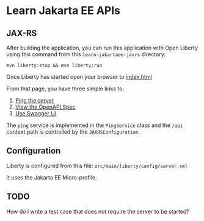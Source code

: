 Learn Jakarta EE APIs
=====================

## JAX-RS

After building the application, you can run this application with Open Liberty using 
this command from this `learn-jakartaee-jaxrs` directory:

```
mvn liberty:stop && mvn liberty:run
```

Once Liberty has started open your browser to [index.html](http://localhost:9080/index.html)

From that page, you have three simple links to:

1. [Ping the server](http://localhost:9080/api/ping)
2. [View the OpenAPI Spec](http://localhost:9080/openapi)
3. [Use Swagger UI](http://localhost:9080/openapi/ui)

The `ping` service is implemented in the `PingService` class and the `/api`
context path is controlled by the `JAXRSConfiguration`.

## Configuration

Liberty is configured from this file: `src/main/liberty/config/server.xml`

It uses the Jakarta EE Micro-profile.

## TODO

How do I write a test case that does not require the server to be started?
